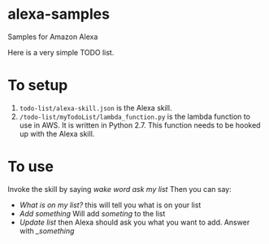# alexa-samples
Samples for Amazon Alexa

Here is a very simple TODO list.
# To setup
1. `todo-list/alexa-skill.json` is the Alexa skill.
1. `/todo-list/myTodoList/lambda_function.py` is the lambda function to use in AWS. It is written in Python 2.7. This function needs to be hooked up with the Alexa skill.

# To use
Invoke the skill by saying *_wake word_ ask my list*
Then you can say:
 - *What is on my list?* this will tell you what is on your list
 - *Add _something_* Will add _someting_ to the list
 - *Update list* then Alexa should ask you what you want to add. Answer with *_something*
